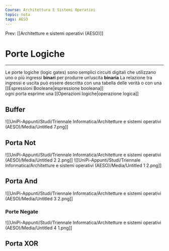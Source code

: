 ```yaml
---
Course: Architettura E Sistemi Operativi
topic: nota
tags: AESO
---
```


Prev: [[Architetture e sistemi operativi (AESO)]]

# Porte Logiche
---
Le porte logiche (logic gates) sono semplici circuiti digitali che utilizzano uno o più ingressi **binari** per produrre un’uscita **binaria**
La relazione tra ingressi e uscita può essere descritta con una tabella delle verità o con una [[Espressioni Booleane|espressione booleana]]\
ogni porta esprime una [[Operazioni logiche|operazione logica]]
## Buffer
![[UniPi-Appunti/Studi/Triennale Informatica/Architetture e sistemi operativi (AESO)/Media/Untitled 7.png]]

## Porta Not

![[UniPi-Appunti/Studi/Triennale Informatica/Architetture e sistemi operativi (AESO)/Media/Untitled 2 2.png]]
![[UniPi-Appunti/Studi/Triennale Informatica/Architetture e sistemi operativi (AESO)/Media/Untitled 1 2.png]]
## Porta And
![[UniPi-Appunti/Studi/Triennale Informatica/Architetture e sistemi operativi (AESO)/Media/Untitled 3 2.png]]

### Porte Negate

![[UniPi-Appunti/Studi/Triennale Informatica/Architetture e sistemi operativi (AESO)/Media/Untitled 4 1.png]]

## Porta XOR


